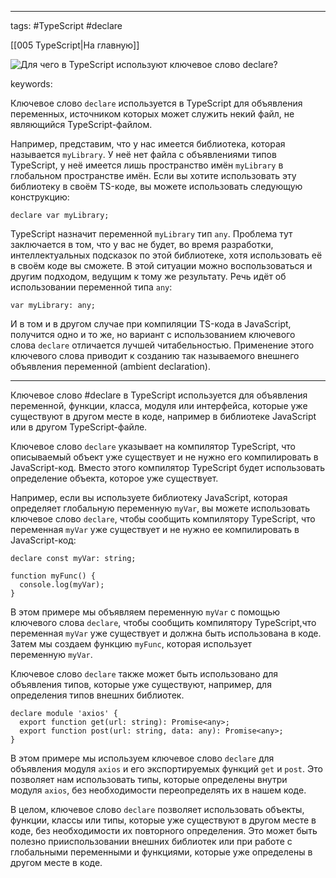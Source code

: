 ____

tags: #TypeScript #declare 

[[005 TypeScript|На главную]]

![Для чего в TypeScript используют ключевое слово `declare`?](https://youtu.be/OMQzqLyINnI?t=281)

keywords:

Ключевое слово `declare` используется в TypeScript для объявления переменных, источником которых может служить некий файл, не являющийся TypeScript-файлом.  
  
Например, представим, что у нас имеется библиотека, которая называется `myLibrary`. У неё нет файла с объявлениями типов TypeScript, у неё имеется лишь пространство имён `myLibrary` в глобальном пространстве имён. Если вы хотите использовать эту библиотеку в своём TS-коде, вы можете использовать следующую конструкцию:  
  

```
declare var myLibrary;
```

  
TypeScript назначит переменной `myLibrary` тип `any`. Проблема тут заключается в том, что у вас не будет, во время разработки, интеллектуальных подсказок по этой библиотеке, хотя использовать её в своём коде вы сможете. В этой ситуации можно воспользоваться и другим подходом, ведущим к тому же результату. Речь идёт об использовании переменной типа `any`:  
  

```
var myLibrary: any;
```

  
И в том и в другом случае при компиляции TS-кода в JavaScript, получится одно и то же, но вариант с использованием ключевого слова `declare` отличается лучшей читабельностью. Применение этого ключевого слова приводит к созданию так называемого внешнего объявления переменной (ambient declaration).

_____

Ключевое слово #declare в TypeScript используется для объявления переменной, функции, класса, модуля или интерфейса, которые уже существуют в другом месте в коде, например в библиотеке JavaScript или в другом TypeScript-файле.

Ключевое слово `declare` указывает на компилятор TypeScript, что описываемый объект уже существует и не нужно его компилировать в JavaScript-код. Вместо этого компилятор TypeScript будет использовать определение объекта, которое уже существует.

Например, если вы используете библиотеку JavaScript, которая определяет глобальную переменную `myVar`, вы можете использовать ключевое слово `declare`, чтобы сообщить компилятору TypeScript, что переменная `myVar` уже существует и не нужно ее компилировать в JavaScript-код:

```
declare const myVar: string;

function myFunc() {
  console.log(myVar);
}
```

В этом примере мы объявляем переменную `myVar` с помощью ключевого слова `declare`, чтобы сообщить компилятору TypeScript,что переменная `myVar` уже существует и должна быть использована в коде. Затем мы создаем функцию `myFunc`, которая использует переменную `myVar`.

Ключевое слово `declare` также может быть использовано для объявления типов, которые уже существуют, например, для определения типов внешних библиотек.

```
declare module 'axios' {
  export function get(url: string): Promise<any>;
  export function post(url: string, data: any): Promise<any>;
}
```

В этом примере мы используем ключевое слово `declare` для объявления модуля `axios` и его экспортируемых функций `get` и `post`. Это позволяет нам использовать типы, которые определены внутри модуля `axios`, без необходимости переопределять их в нашем коде.

В целом, ключевое слово `declare` позволяет использовать объекты, функции, классы или типы, которые уже существуют в другом месте в коде, без необходимости их повторного определения. Это может быть полезно прииспользовании внешних библиотек или при работе с глобальными переменными и функциями, которые уже определены в другом месте в коде.